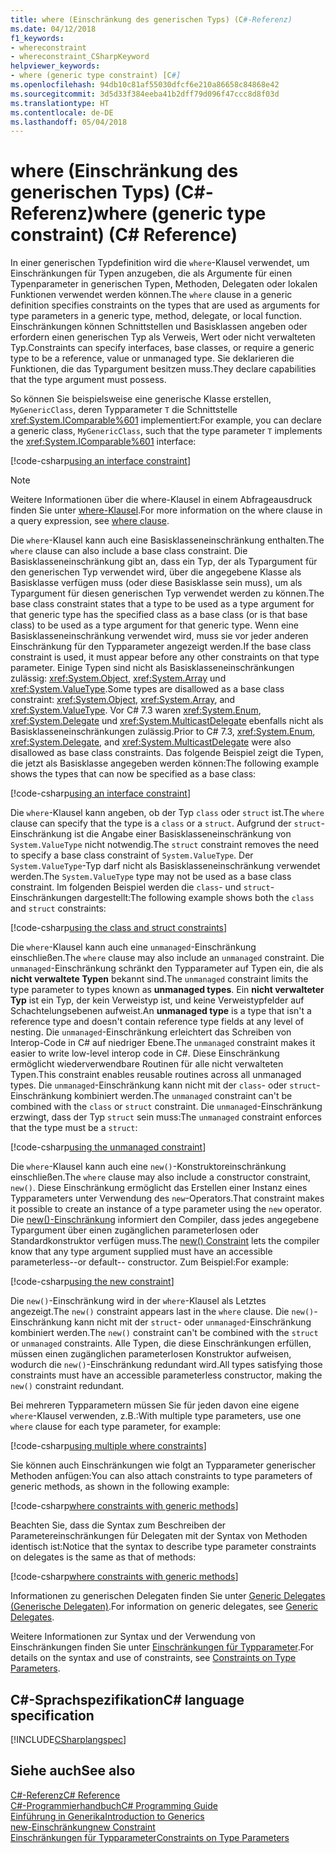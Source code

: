 ```yaml
---
title: where (Einschränkung des generischen Typs) (C#-Referenz)
ms.date: 04/12/2018
f1_keywords:
- whereconstraint
- whereconstraint_CSharpKeyword
helpviewer_keywords:
- where (generic type constraint) [C#]
ms.openlocfilehash: 94db10c81af55030dfcf6e210a86658c84868e42
ms.sourcegitcommit: 3d5d33f384eeba41b2dff79d096f47ccc8d8f03d
ms.translationtype: HT
ms.contentlocale: de-DE
ms.lasthandoff: 05/04/2018
---
```

# <a name="where-generic-type-constraint-c-reference"></a><span data-ttu-id="a6964-102">where (Einschränkung des generischen Typs) (C#-Referenz)</span><span class="sxs-lookup"><span data-stu-id="a6964-102">where (generic type constraint) (C# Reference)</span></span>

<span data-ttu-id="a6964-103">In einer generischen Typdefinition wird die `where`-Klausel verwendet, um Einschränkungen für Typen anzugeben, die als Argumente für einen Typenparameter in generischen Typen, Methoden, Delegaten oder lokalen Funktionen verwendet werden können.</span><span class="sxs-lookup"><span data-stu-id="a6964-103">The `where` clause in a generic definition specifies constraints on the types that are used as arguments for type parameters in a generic type, method, delegate, or local function.</span></span> <span data-ttu-id="a6964-104">Einschränkungen können Schnittstellen und Basisklassen angeben oder erfordern einen generischen Typ als Verweis, Wert oder nicht verwalteten Typ.</span><span class="sxs-lookup"><span data-stu-id="a6964-104">Constraints can specify interfaces, base classes, or require a generic type to be a reference, value or unmanaged type.</span></span> <span data-ttu-id="a6964-105">Sie deklarieren die Funktionen, die das Typargument besitzen muss.</span><span class="sxs-lookup"><span data-stu-id="a6964-105">They declare capabilities that the type argument must possess.</span></span>

<span data-ttu-id="a6964-106">So können Sie beispielsweise eine generische Klasse erstellen, `MyGenericClass`, deren Typparameter `T` die Schnittstelle <xref:System.IComparable%601> implementiert:</span><span class="sxs-lookup"><span data-stu-id="a6964-106">For example, you can declare a generic class, `MyGenericClass`, such that the type parameter `T` implements the <xref:System.IComparable%601> interface:</span></span>

[!code-csharp[using an interface constraint](../../../../samples/snippets/csharp/keywords/GenericWhereConstraints.cs#1)]

> [!NOTE]
> <span data-ttu-id="a6964-107">Weitere Informationen über die where-Klausel in einem Abfrageausdruck finden Sie unter [where-Klausel](where-clause.md).</span><span class="sxs-lookup"><span data-stu-id="a6964-107">For more information on the where clause in a query expression, see [where clause](where-clause.md).</span></span>

<span data-ttu-id="a6964-108">Die `where`-Klausel kann auch eine Basisklasseneinschränkung enthalten.</span><span class="sxs-lookup"><span data-stu-id="a6964-108">The `where` clause can also include a base class constraint.</span></span> <span data-ttu-id="a6964-109">Die Basisklasseneinschränkung gibt an, dass ein Typ, der als Typargument für den generischen Typ verwendet wird, über die angegebene Klasse als Basisklasse verfügen muss (oder diese Basisklasse sein muss), um als Typargument für diesen generischen Typ verwendet werden zu können.</span><span class="sxs-lookup"><span data-stu-id="a6964-109">The base class constraint states that a type to be used as a type argument for that generic type has the specified class as a base class (or is that base class) to be used as a type argument for that generic type.</span></span> <span data-ttu-id="a6964-110">Wenn eine Basisklasseneinschränkung verwendet wird, muss sie vor jeder anderen Einschränkung für den Typparameter angezeigt werden.</span><span class="sxs-lookup"><span data-stu-id="a6964-110">If the base class constraint is used, it must appear before any other constraints on that type parameter.</span></span> <span data-ttu-id="a6964-111">Einige Typen sind nicht als Basisklasseneinschränkungen zulässig: <xref:System.Object>, <xref:System.Array> und <xref:System.ValueType>.</span><span class="sxs-lookup"><span data-stu-id="a6964-111">Some types are disallowed as a base class constraint: <xref:System.Object>, <xref:System.Array>, and <xref:System.ValueType>.</span></span> <span data-ttu-id="a6964-112">Vor C# 7.3 waren <xref:System.Enum>, <xref:System.Delegate> und <xref:System.MulticastDelegate> ebenfalls nicht als Basisklasseneinschränkungen zulässig.</span><span class="sxs-lookup"><span data-stu-id="a6964-112">Prior to C# 7.3, <xref:System.Enum>, <xref:System.Delegate>, and <xref:System.MulticastDelegate> were also disallowed as base class constraints.</span></span> <span data-ttu-id="a6964-113">Das folgende Beispiel zeigt die Typen, die jetzt als Basisklasse angegeben werden können:</span><span class="sxs-lookup"><span data-stu-id="a6964-113">The following example shows the types that can now be specified as a base class:</span></span>

[!code-csharp[using an interface constraint](../../../../samples/snippets/csharp/keywords/GenericWhereConstraints.cs#2)]

<span data-ttu-id="a6964-114">Die `where`-Klausel kann angeben, ob der Typ `class` oder `struct` ist.</span><span class="sxs-lookup"><span data-stu-id="a6964-114">The `where` clause can specify that the type is a `class` or a `struct`.</span></span> <span data-ttu-id="a6964-115">Aufgrund der `struct`-Einschränkung ist die Angabe einer Basisklasseneinschränkung von `System.ValueType` nicht notwendig.</span><span class="sxs-lookup"><span data-stu-id="a6964-115">The `struct` constraint removes the need to specify a base class constraint of `System.ValueType`.</span></span> <span data-ttu-id="a6964-116">Der `System.ValueType`-Typ darf nicht als Basisklasseneinschränkung verwendet werden.</span><span class="sxs-lookup"><span data-stu-id="a6964-116">The `System.ValueType` type may not be used as a base class constraint.</span></span> <span data-ttu-id="a6964-117">Im folgenden Beispiel werden die `class`- und `struct`-Einschränkungen dargestellt:</span><span class="sxs-lookup"><span data-stu-id="a6964-117">The following example shows both the `class` and `struct` constraints:</span></span>

[!code-csharp[using the class and struct constraints](../../../../samples/snippets/csharp/keywords/GenericWhereConstraints.cs#3)]

<span data-ttu-id="a6964-118">Die `where`-Klausel kann auch eine `unmanaged`-Einschränkung einschließen.</span><span class="sxs-lookup"><span data-stu-id="a6964-118">The `where` clause may also include an `unmanaged` constraint.</span></span> <span data-ttu-id="a6964-119">Die `unmanaged`-Einschränkung schränkt den Typparameter auf Typen ein, die als **nicht verwaltete Typen** bekannt sind.</span><span class="sxs-lookup"><span data-stu-id="a6964-119">The `unmanaged` constraint limits the type parameter to types known as **unmanaged types**.</span></span> <span data-ttu-id="a6964-120">Ein **nicht verwalteter Typ** ist ein Typ, der kein Verweistyp ist, und keine Verweistypfelder auf Schachtelungsebenen aufweist.</span><span class="sxs-lookup"><span data-stu-id="a6964-120">An **unmanaged type** is a type that isn't a reference type and doesn't contain reference type fields at any level of nesting.</span></span> <span data-ttu-id="a6964-121">Die `unmanaged`-Einschränkung erleichtert das Schreiben von Interop-Code in C# auf niedriger Ebene.</span><span class="sxs-lookup"><span data-stu-id="a6964-121">The `unmanaged` constraint makes it easier to write low-level interop code in C#.</span></span> <span data-ttu-id="a6964-122">Diese Einschränkung ermöglicht wiederverwendbare Routinen für alle nicht verwalteten Typen.</span><span class="sxs-lookup"><span data-stu-id="a6964-122">This constraint enables reusable routines across all unmanaged types.</span></span> <span data-ttu-id="a6964-123">Die `unmanaged`-Einschränkung kann nicht mit der `class`- oder `struct`-Einschränkung kombiniert werden.</span><span class="sxs-lookup"><span data-stu-id="a6964-123">The `unmanaged` constraint can't be combined with the `class` or `struct` constraint.</span></span> <span data-ttu-id="a6964-124">Die `unmanaged`-Einschränkung erzwingt, dass der Typ `struct` sein muss:</span><span class="sxs-lookup"><span data-stu-id="a6964-124">The `unmanaged` constraint enforces that the type must be a `struct`:</span></span>

[!code-csharp[using the unmanaged constraint](../../../../samples/snippets/csharp/keywords/GenericWhereConstraints.cs#4)]

<span data-ttu-id="a6964-125">Die `where`-Klausel kann auch eine `new()`-Konstruktoreinschränkung einschließen.</span><span class="sxs-lookup"><span data-stu-id="a6964-125">The `where` clause may also include a constructor constraint, `new()`.</span></span> <span data-ttu-id="a6964-126">Diese Einschränkung ermöglicht das Erstellen einer Instanz eines Typparameters unter Verwendung des `new`-Operators.</span><span class="sxs-lookup"><span data-stu-id="a6964-126">That constraint makes it possible to create an instance of a type parameter using the `new` operator.</span></span> <span data-ttu-id="a6964-127">Die [new()-Einschränkung](new-constraint.md) informiert den Compiler, dass jedes angegebene Typargument über einen zugänglichen parameterlosen oder Standardkonstruktor verfügen muss.</span><span class="sxs-lookup"><span data-stu-id="a6964-127">The [new() Constraint](new-constraint.md) lets the compiler know that any type argument supplied must have an accessible parameterless--or default-- constructor.</span></span> <span data-ttu-id="a6964-128">Zum Beispiel:</span><span class="sxs-lookup"><span data-stu-id="a6964-128">For example:</span></span>

[!code-csharp[using the new constraint](../../../../samples/snippets/csharp/keywords/GenericWhereConstraints.cs#5)]

<span data-ttu-id="a6964-129">Die `new()`-Einschränkung wird in der `where`-Klausel als Letztes angezeigt.</span><span class="sxs-lookup"><span data-stu-id="a6964-129">The `new()` constraint appears last in the `where` clause.</span></span> <span data-ttu-id="a6964-130">Die `new()`-Einschränkung kann nicht mit der `struct`- oder `unmanaged`-Einschränkung kombiniert werden.</span><span class="sxs-lookup"><span data-stu-id="a6964-130">The `new()` constraint can't be combined with the `struct` or `unmanaged` constraints.</span></span> <span data-ttu-id="a6964-131">Alle Typen, die diese Einschränkungen erfüllen, müssen einen zugänglichen parameterlosen Konstruktor aufweisen, wodurch die `new()`-Einschränkung redundant wird.</span><span class="sxs-lookup"><span data-stu-id="a6964-131">All types satisfying those constraints must have an accessible parameterless constructor, making the `new()` constraint redundant.</span></span>

<span data-ttu-id="a6964-132">Bei mehreren Typparametern müssen Sie für jeden davon eine eigene `where`-Klausel verwenden, z.B.:</span><span class="sxs-lookup"><span data-stu-id="a6964-132">With multiple type parameters, use one `where` clause for each type parameter, for example:</span></span>

[!code-csharp[using multiple where constraints](../../../../samples/snippets/csharp/keywords/GenericWhereConstraints.cs#6)]

<span data-ttu-id="a6964-133">Sie können auch Einschränkungen wie folgt an Typparameter generischer Methoden anfügen:</span><span class="sxs-lookup"><span data-stu-id="a6964-133">You can also attach constraints to type parameters of generic methods, as shown in the following example:</span></span>

[!code-csharp[where constraints with generic methods](../../../../samples/snippets/csharp/keywords/GenericWhereConstraints.cs#7)]

<span data-ttu-id="a6964-134">Beachten Sie, dass die Syntax zum Beschreiben der Parametereinschränkungen für Delegaten mit der Syntax von Methoden identisch ist:</span><span class="sxs-lookup"><span data-stu-id="a6964-134">Notice that the syntax to describe type parameter constraints on delegates is the same as that of methods:</span></span>

[!code-csharp[where constraints with generic methods](../../../../samples/snippets/csharp/keywords/GenericWhereConstraints.cs#8)]

<span data-ttu-id="a6964-135">Informationen zu generischen Delegaten finden Sie unter [Generic Delegates (Generische Delegaten)](../../../csharp/programming-guide/generics/generic-delegates.md).</span><span class="sxs-lookup"><span data-stu-id="a6964-135">For information on generic delegates, see [Generic Delegates](../../../csharp/programming-guide/generics/generic-delegates.md).</span></span>

<span data-ttu-id="a6964-136">Weitere Informationen zur Syntax und der Verwendung von Einschränkungen finden Sie unter [Einschränkungen für Typparameter](../../../csharp/programming-guide/generics/constraints-on-type-parameters.md).</span><span class="sxs-lookup"><span data-stu-id="a6964-136">For details on the syntax and use of constraints, see [Constraints on Type Parameters](../../../csharp/programming-guide/generics/constraints-on-type-parameters.md).</span></span>

## <a name="c-language-specification"></a><span data-ttu-id="a6964-137">C#-Sprachspezifikation</span><span class="sxs-lookup"><span data-stu-id="a6964-137">C# language specification</span></span>

 [!INCLUDE[CSharplangspec](~/includes/csharplangspec-md.md)]

## <a name="see-also"></a><span data-ttu-id="a6964-138">Siehe auch</span><span class="sxs-lookup"><span data-stu-id="a6964-138">See also</span></span>

 [<span data-ttu-id="a6964-139">C#-Referenz</span><span class="sxs-lookup"><span data-stu-id="a6964-139">C# Reference</span></span>](../../../csharp/language-reference/index.md)  
 [<span data-ttu-id="a6964-140">C#-Programmierhandbuch</span><span class="sxs-lookup"><span data-stu-id="a6964-140">C# Programming Guide</span></span>](../../../csharp/programming-guide/index.md)  
 [<span data-ttu-id="a6964-141">Einführung in Generika</span><span class="sxs-lookup"><span data-stu-id="a6964-141">Introduction to Generics</span></span>](../../../csharp/programming-guide/generics/introduction-to-generics.md)  
 [<span data-ttu-id="a6964-142">new-Einschränkung</span><span class="sxs-lookup"><span data-stu-id="a6964-142">new Constraint</span></span>](../../../csharp/language-reference/keywords/new-constraint.md)  
 [<span data-ttu-id="a6964-143">Einschränkungen für Typparameter</span><span class="sxs-lookup"><span data-stu-id="a6964-143">Constraints on Type Parameters</span></span>](../../../csharp/programming-guide/generics/constraints-on-type-parameters.md)  
